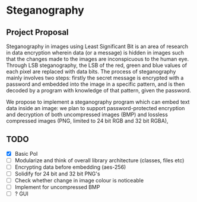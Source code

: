# Steganography

## Project Proposal

Steganography in images using Least Significant Bit is an area of research in data encryption wherein data (or a message) is hidden in images such that the changes made to the images are inconspicuous to the human eye. Through LSB steganography, the LSB of the red, green and blue values of each pixel are replaced with data bits. The process of steganography mainly involves two steps: firstly the secret message is encrypted with a password and embedded into the image in a specific pattern, and is then decoded by a program with knowledge of that pattern, given the password.

We propose to implement a steganography program which can embed text data inside an image: we plan to support password-protected encryption and decryption of both uncompressed images (BMP) and lossless compressed images (PNG, limited to 24 bit RGB and 32 bit RGBA),

## TODO

- [X] Basic PoI 
- [ ] Modularize and think of overall library architecture (classes, files etc)
- [ ] Encrypting data before embedding (aes-256)
- [ ] Solidify for 24 bit and 32 bit PNG's
- [ ] Check whether change in image colour is noticeable
- [ ] Implement for uncompressed BMP 
- [ ] ? GUI
